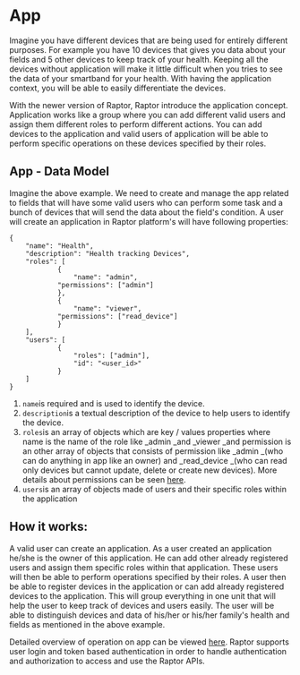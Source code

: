 # App

Imagine you have different devices that are being used for entirely different purposes. For example you have 10 devices that gives you data about your fields and 5 other devices to keep track of your health. Keeping all the devices without application will make it little difficult when you tries to see the data of your smartband for your health. With having the application context, you will be able to easily differentiate the devices.

With the newer version of Raptor, Raptor introduce the application concept. Application works like a group where you can add different valid users and assign them different roles to perform different actions. You can add devices to the application and valid users of application will be able to perform specific operations on these devices specified by their roles.

## App - Data Model

Imagine the above example. We need to create and manage the app related to fields that will have some valid users who can perform some task and a bunch of devices that will send the data about the field's condition. A user will create an application in Raptor platform's will have following properties:

```
{
    "name": "Health",
    "description": "Health tracking Devices",
    "roles": [
	    	{
	      	    "name": "admin",
		    "permissions": ["admin"]
	    	},
	    	{
	     	    "name": "viewer",
		    "permissions": ["read_device"]
	    	}
    ],
    "users": [
	    	{
	    	    "roles": ["admin"],
	     	    "id": "<user_id>"
	    	}
    ]
}
```

1. `name`is required and is used to identify the device.
2. `description`is a textual description of the device to help users to identify the device.
3. `roles`is an array of objects which are key / values properties where name is the name of the role like _admin _and _viewer _and permission is an other array of objects that consists of permission like _admin _\(who can do anything in app like an owner\) and _read\_device _\(who can read only devices but cannot update, delete or create new devices\). More details about permissions can be seen [here](https://docs.raptorbox.eu/pages/overview/authentication.html).
4. `users`is an array of objects made of users and their specific roles within the application

## How it works:

A valid user can create an application. As a user created an application he/she is the owner of this application. He can add other already registered users and assign them specific roles within that application. These users will then be able to perform operations specified by their roles. A user then be able to register devices in the application or can add already registered devices to the application. This will group everything in one unit that will help the user to keep track of devices and users easily. The user will be able to distinguish devices and data of his/her or his/her family's health and fields as mentioned in the above example.

Detailed overview of operation on app can be viewed [here](http://petstore.swagger.io/?url=https://raw.githubusercontent.com/raptorbox/raptorbox.github.io/v5/swagger/api/raptor-application/swagger.json). Raptor supports user login and token based authentication in order to handle authentication and authorization to access and use the Raptor APIs.



